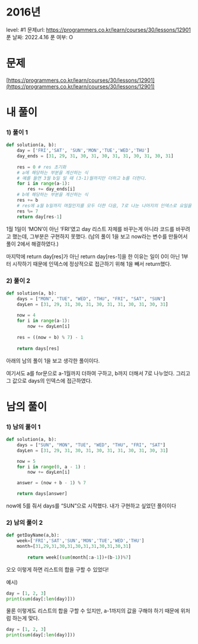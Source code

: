 # 2016년

level: #1
문제url: https://programmers.co.kr/learn/courses/30/lessons/12901
푼 날짜: 2022.4.16
푼 여부: O

# 문제

[https://programmers.co.kr/learn/courses/30/lessons/12901](https://programmers.co.kr/learn/courses/30/lessons/12901)

# 내 풀이

### 1) 풀이 1

```python
def solution(a, b):
    day = ['FRI','SAT', 'SUN','MON','TUE','WED','THU']
    day_ends = [31, 29, 31, 30, 31, 30, 31, 31, 30, 31, 30, 31]
    
    res = 0 # res 초기화
    # a에 해당하는 부분을 계산하는 식
    # 예를 들면 3월 b일 일 때 (3-1)월까지만 더하고 b를 더한다.
    for i in range(a-1): 
        res += day_ends[i]
    # b에 해당하는 부분을 계산하는 식
    res += b 
    # res에 a월 b일까지 며칠인지를 모두 더한 다음, 7로 나눈 나머지의 인덱스로 요일을 구한다
    res %= 7 
    return day[res-1]
```

1월 1일이 ‘MON’이 아닌 ‘FRI’였고 day 리스트 자체를 바꾸는게 아니라 코드를 바꾸려고 했는데, 그부분은 구현하지 못했다. (남의 풀이 1을 보고 now라는 변수를 만들어서 풀이 2에서 해결하였다.)

마지막에 return day[res]가 아닌 return day[res-1]을 한 이유는 일이 0이 아닌 1부터 시작하기 때문에 인덱스에 정상적으로 접근하기 위해 1을 빼서 return했다.

### 2) 풀이 2

```python
def solution(a, b):
    days = ["MON", "TUE", "WED", "THU", "FRI", "SAT", "SUN"]
    dayLen = [31, 29, 31, 30, 31, 30, 31, 31, 30, 31, 30, 31]
    
    now = 4
    for i in range(a-1):
        now += dayLen[i]
        
    res = ((now + b) % 7) - 1
    
    return days[res]
```

아래의 남의 풀이 1을 보고 생각한 풀이이다. 

여기서도 a를 for문으로 a-1월까지 더하여 구하고, b까지 더해서 7로 나누었다. 그리고 그 값으로 days의 인덱스에 접근하였다. 

# 남의  풀이

### 1) 남의 풀이 1

```python
def solution(a, b):
    days = ["SUN", "MON", "TUE", "WED", "THU", "FRI", "SAT"]
    dayLen = [31, 29, 31, 30, 31, 30, 31, 31, 30, 31, 30, 31]

    now = 5
    for i in range(0, a - 1) :
        now += dayLen[i]

    answer = (now + b - 1) % 7

    return days[answer]
```

now에 5를 줘서 days를 “SUN”으로 시작했다. 내가 구현하고 싶었던 풀이이다

### 2) 남의 풀이 2

```python
def getDayName(a,b):
    week=['FRI','SAT','SUN','MON','TUE','WED','THU']
    month=[31,29,31,30,31,30,31,31,30,31,30,31]
		
		return week[(sum(month[:a-1])+(b-1))%7]
```

오오 이렇게 하면 리스트의 합을 구할 수 있었다!

예시)

```python
day = [1, 2, 3]
print(sum(day[:len(day)]))
```

물론 이렇게도 리스트의 합을 구할 수 있지만, a-1까지의 값을 구해야 하기 때문에 위처럼 하는게 맞다.

```python
day = [1, 2, 3]
print(sum(day[:len(day)]))
```
